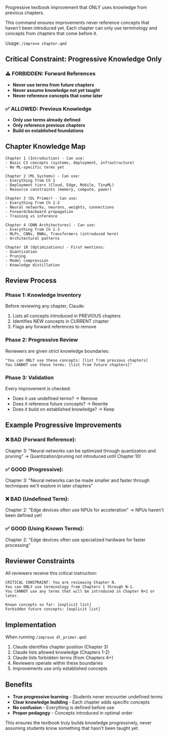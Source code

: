 Progressive textbook improvement that ONLY uses knowledge from previous chapters.

This command ensures improvements never reference concepts that haven't been introduced yet. Each chapter can only use terminology and concepts from chapters that come before it.

Usage: `/improve chapter.qmd`

## Critical Constraint: Progressive Knowledge Only

### ⚠️ FORBIDDEN: Forward References
- **Never use terms from future chapters**
- **Never assume knowledge not yet taught**
- **Never reference concepts that come later**

### ✅ ALLOWED: Previous Knowledge
- **Only use terms already defined**
- **Only reference previous chapters**
- **Build on established foundations**

## Chapter Knowledge Map

```
Chapter 1 (Introduction) - Can use:
- Basic CS concepts (systems, deployment, infrastructure)
- No ML-specific terms yet

Chapter 2 (ML Systems) - Can use:
- Everything from Ch 1
- Deployment tiers (Cloud, Edge, Mobile, TinyML)
- Resource constraints (memory, compute, power)

Chapter 3 (DL Primer) - Can use:
- Everything from Ch 1-2
- Neural networks, neurons, weights, connections
- Forward/backward propagation
- Training vs inference

Chapter 4 (DNN Architectures) - Can use:
- Everything from Ch 1-3
- MLPs, CNNs, RNNs, Transformers (introduced here)
- Architectural patterns

Chapter 10 (Optimizations) - First mentions:
- Quantization
- Pruning
- Model compression
- Knowledge distillation
```

## Review Process

### Phase 1: Knowledge Inventory
Before reviewing any chapter, Claude:
1. Lists all concepts introduced in PREVIOUS chapters
2. Identifies NEW concepts in CURRENT chapter
3. Flags any forward references to remove

### Phase 2: Progressive Review
Reviewers are given strict knowledge boundaries:
```
"You can ONLY use these concepts: [list from previous chapters]
You CANNOT use these terms: [list from future chapters]"
```

### Phase 3: Validation
Every improvement is checked:
- Does it use undefined terms? → Remove
- Does it reference future concepts? → Rewrite
- Does it build on established knowledge? → Keep

## Example Progressive Improvements

### ❌ BAD (Forward Reference):
Chapter 3: "Neural networks can be optimized through quantization and pruning"
→ Quantization/pruning not introduced until Chapter 10!

### ✅ GOOD (Progressive):
Chapter 3: "Neural networks can be made smaller and faster through techniques we'll explore in later chapters"

### ❌ BAD (Undefined Term):
Chapter 2: "Edge devices often use NPUs for acceleration"
→ NPUs haven't been defined yet!

### ✅ GOOD (Using Known Terms):
Chapter 2: "Edge devices often use specialized hardware for faster processing"

## Reviewer Constraints

All reviewers receive this critical instruction:
```
CRITICAL CONSTRAINT: You are reviewing Chapter N.
You can ONLY use terminology from Chapters 1 through N-1.
You CANNOT use any terms that will be introduced in Chapter N+1 or later.

Known concepts so far: [explicit list]
Forbidden future concepts: [explicit list]
```

## Implementation

When running `/improve dl_primer.qmd`:

1. Claude identifies chapter position (Chapter 3)
2. Claude lists allowed knowledge (Chapters 1-2)
3. Claude lists forbidden terms (from Chapters 4+)
4. Reviewers operate within these boundaries
5. Improvements use only established concepts

## Benefits

- **True progressive learning** - Students never encounter undefined terms
- **Clear knowledge building** - Each chapter adds specific concepts
- **No confusion** - Everything is defined before use
- **Proper pedagogy** - Concepts introduced in optimal order

This ensures the textbook truly builds knowledge progressively, never assuming students know something that hasn't been taught yet.